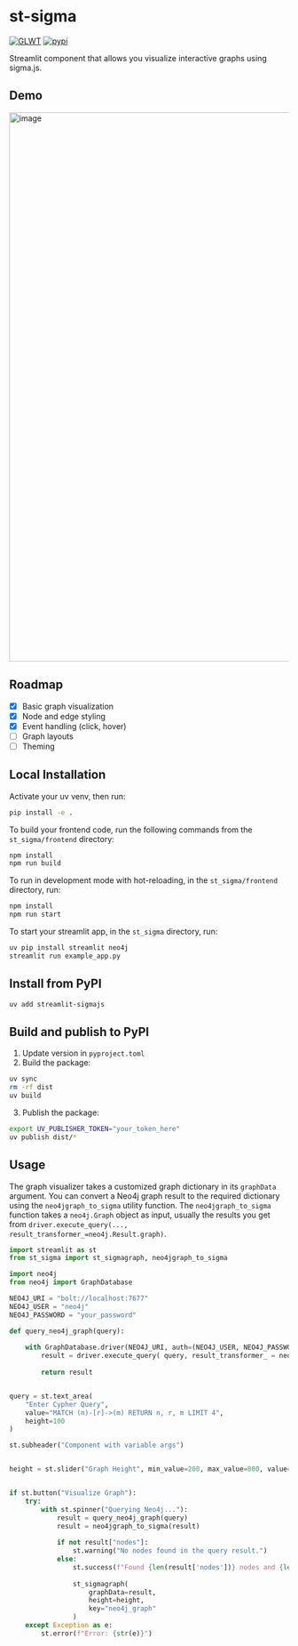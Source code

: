 # st-sigma

[![GLWT](https://img.shields.io/badge/License-GLWT-pink)](https://github.com/gitkeniwo/streamlit-sigmajs/blob/main/LICENSE)
[![pypi](https://img.shields.io/pypi/v/streamlit-sigmajs)](https://pypi.org/project/streamlit-sigmajs)

Streamlit component that allows you visualize interactive graphs using sigma.js.

## Demo

<img width="1448" height="988" alt="image" src="https://github.com/user-attachments/assets/7b82119a-70a5-4037-94e2-e461bfa8a923" />

## Roadmap
- [x] Basic graph visualization
- [x] Node and edge styling
- [x] Event handling (click, hover)
- [ ] Graph layouts
- [ ] Theming

## Local Installation

Activate your uv venv, then run:

```sh
pip install -e .
```

To build your frontend code, run the following commands from the `st_sigma/frontend` directory:

```sh
npm install
npm run build
```

To run in development mode with hot-reloading, in the `st_sigma/frontend` directory, run:

```sh
npm install
npm run start
```

To start your streamlit app, in the `st_sigma` directory, run:

```sh
uv pip install streamlit neo4j
streamlit run example_app.py
```

## Install from PyPI

```sh
uv add streamlit-sigmajs
```

## Build and publish to PyPI

1. Update version in `pyproject.toml`
2. Build the package:
```sh
uv sync
rm -rf dist
uv build
```
3. Publish the package:
```sh
export UV_PUBLISHER_TOKEN="your_token_here"
uv publish dist/*
```

## Usage 

The graph visualizer takes a customized graph dictionary in its `graphData` argument.
You can convert a Neo4j graph result to the required dictionary using the `neo4jgraph_to_sigma` utility function.
The `neo4jgraph_to_sigma` function takes a `neo4j.Graph` object as input, usually the results you get from `driver.execute_query(..., result_transformer_=neo4j.Result.graph)`.

```python
import streamlit as st
from st_sigma import st_sigmagraph, neo4jgraph_to_sigma

import neo4j
from neo4j import GraphDatabase

NEO4J_URI = "bolt://localhost:7677"
NEO4J_USER = "neo4j"
NEO4J_PASSWORD = "your_password"

def query_neo4j_graph(query):
    
    with GraphDatabase.driver(NEO4J_URI, auth=(NEO4J_USER, NEO4J_PASSWORD)) as driver:
        result = driver.execute_query( query, result_transformer_ = neo4j.Result.graph )
        
        return result


query = st.text_area(
    "Enter Cypher Query",
    value="MATCH (n)-[r]->(m) RETURN n, r, m LIMIT 4",
    height=100
)

st.subheader("Component with variable args")


height = st.slider("Graph Height", min_value=200, max_value=800, value=600, step=50)


if st.button("Visualize Graph"):
    try:
        with st.spinner("Querying Neo4j..."):
            result = query_neo4j_graph(query)
            result = neo4jgraph_to_sigma(result)
            
            if not result["nodes"]:
                st.warning("No nodes found in the query result.")
            else:
                st.success(f"Found {len(result['nodes'])} nodes and {len(result['relationships'])} relationships")
                
                st_sigmagraph(
                    graphData=result,
                    height=height,
                    key="neo4j_graph"
                )
    except Exception as e:
        st.error(f"Error: {str(e)}")
```
